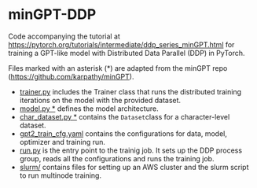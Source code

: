 # minGPT-DDP

Code accompanying the tutorial at https://pytorch.org/tutorials/intermediate/ddp_series_minGPT.html for training a GPT-like model with Distributed Data Parallel (DDP) in PyTorch. 

Files marked with an asterisk (*) are adapted from the minGPT repo (https://github.com/karpathy/minGPT). 

- [trainer.py](../common/trainer.py) includes the Trainer class that runs the distributed training iterations on the model with the provided dataset.
- [model.py *](mingpt/model.py) defines the model architecture.
- [char_dataset.py *](mingpt/char_dataset.py) contains the `Dataset`class for a character-level dataset.
- [gpt2_train_cfg.yaml](mingpt/gpt2_train_cfg.yaml) contains the configurations for data, model, optimizer and training run.
- [run.py](mingpt/main.py) is the entry point to the trainig job. It sets up the DDP process group, reads all the configurations and runs the training job.
- [slurm/](mingpt/slurm) contains files for setting up an AWS cluster and the slurm script to run multinode training.